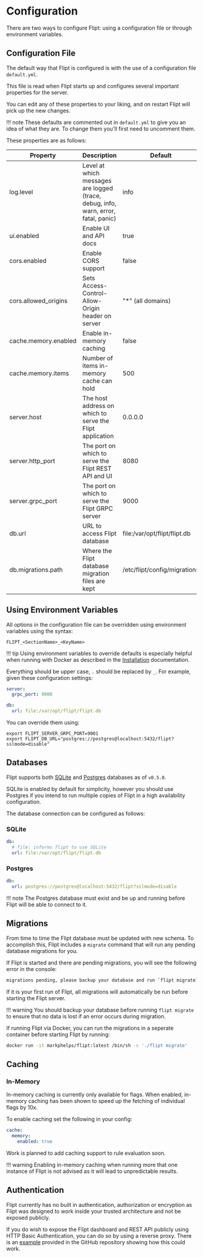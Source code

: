 # Configuration

There are two ways to configure Flipt: using a configuration file or through environment variables.

## Configuration File

The default way that Flipt is configured is with the use of a configuration file `default.yml`.

This file is read when Flipt starts up and configures several important properties for the server.

You can edit any of these properties to your liking, and on restart Flipt will pick up the new changes.

!!! note
    These defaults are commented out in `default.yml` to give you an idea of what they are. To change them you'll first need to uncomment them.

These properties are as follows:

| Property | Description | Default |
|---|---|---|
| log.level | Level at which messages are logged (trace, debug, info, warn, error, fatal, panic) | info |
| ui.enabled | Enable UI and API docs | true |
| cors.enabled | Enable CORS support | false |
| cors.allowed_origins | Sets Access-Control-Allow-Origin header on server | "*" (all domains) |
| cache.memory.enabled | Enable in-memory caching | false |
| cache.memory.items | Number of items in-memory cache can hold | 500 |
| server.host | The host address on which to serve the Flipt application | 0.0.0.0 |
| server.http_port | The port on which to serve the Flipt REST API and UI | 8080 |
| server.grpc_port | The port on which to serve the Flipt GRPC server | 9000 |
| db.url | URL to access Flipt database | file:/var/opt/flipt/flipt.db |
| db.migrations.path | Where the Flipt database migration files are kept | /etc/flipt/config/migrations |

## Using Environment Variables

All options in the configuration file can be overridden using environment variables using the syntax:

```shell
FLIPT_<SectionName>_<KeyName>
```

!!! tip
    Using environment variables to override defaults is especially helpful when running with Docker as described in the [Installation](installation.md) documentation.

Everything should be upper case, `.` should be replaced by `_`. For example, given these configuration settings:

```yaml
server:
  grpc_port: 9000

db:
  url: file:/var/opt/flipt/flipt.db
```

You can override them using:

```shell
export FLIPT_SERVER_GRPC_PORT=9001
export FLIPT_DB_URL="postgres://postgres@localhost:5432/flipt?sslmode=disable"
```

## Databases

Flipt supports both [SQLite](https://www.sqlite.org/index.html) and [Postgres](https://www.postgresql.org/) databases as of `v0.5.0`.

SQLite is enabled by default for simplicity, however you should use Postgres if you intend to run multiple copies of Flipt in a high availability configuration.

The database connection can be configured as follows:

### SQLite

```yaml
db:
  # file: informs flipt to use SQLite
  url: file:/var/opt/flipt/flipt.db
```

### Postgres

```yaml
db:
  url: postgres://postgres@localhost:5432/flipt?sslmode=disable
```

!!! note
    The Postgres database must exist and be up and running before Flipt will be able to connect to it.

## Migrations

From time to time the Flipt database must be updated with new schema. To accomplish this, Flipt includes a `migrate` command that will run any pending database migrations for you.

If Flipt is started and there are pending migrations, you will see the following error in the console:

```bash
migrations pending, please backup your database and run `flipt migrate`
```

If it is your first run of Flipt, all migrations will automatically be run before starting the Flipt server.

!!! warning
    You should backup your database before running `flipt migrate` to ensure that no data is lost if an error occurs during migration.

If running Flipt via Docker, you can run the migrations in a seperate container before starting Flipt by running:

```bash
docker run -it markphelps/flipt:latest /bin/sh -c './flipt migrate'
```

## Caching

### In-Memory

In-memory caching is currently only available for flags. When enabled, in-memory caching has been shown to speed up the fetching of individual flags by 10x.

To enable caching set the following in your config:

```yaml
cache:
  memory:
    enabled: true
```

Work is planned to add caching support to rule evaluation soon.

!!! warning
    Enabling in-memory caching when running more that one instance of Flipt is not advised as it will lead to unpredictable results.

## Authentication

Flipt currently has no built in authentication, authorization or encryption as Flipt was designed to work inside your trusted architecture and not be exposed publicly.

If you do wish to expose the Flipt dashboard and REST API publicly using HTTP Basic Authentication, you can do so by using a reverse proxy. There is an [example](https://github.com/markphelps/flipt/tree/master/examples/auth) provided in the GitHub repository showing how this could work.
